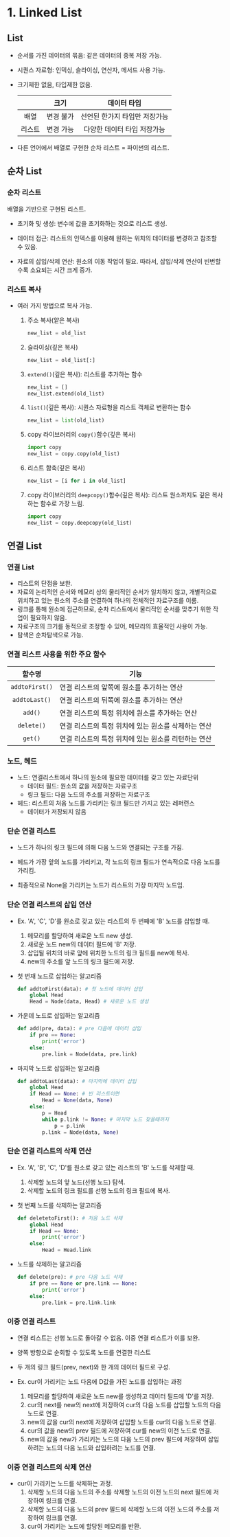 # 1. Linked List



## List

- 순서를 가진 데이터의 묶음: 같은 데이터의 중복 저장 가능.

- 시퀀스 자료형: 인덱싱, 슬라이싱, 연산자, 메서드 사용 가능.

- 크기제한 없음, 타입제한 없음.

  |        |   크기    |          데이터 타입          |
  | :----: | :-------: | :---------------------------: |
  |  배열  | 변경 불가 | 선언된 한가지 타입만 저장가능 |
  | 리스트 | 변경 가능 |  다양한 데이터 타입 저장가능  |

- 다른 언어에서 배열로 구현한 순차 리스트 = 파이썬의 리스트.



## 순차 List

### 순차 리스트

배열을 기반으로 구현된 리스트.

- 초기화 및 생성: 변수에 값을 초기화하는 것으로 리스트 생성.
- 데이터 접근: 리스트의 인덱스를 이용해 원하는 위치의 데이터를 변경하고 참조할 수 있음.

- 자료의 삽입/삭제 연산: 원소의 이동 작업이 필요. 따라서, 삽입/삭제 연산이 빈번할 수록 소요되는 시간 크게 증가.



### 리스트 복사

- 여러 가지 방법으로 복사 가능.

  1. 주소 복사(얕은 복사)

     ```python
     new_list = old_list
     ```

  2. 슬라이싱(깊은 복사)

     ```python
     new_list = old_list[:]
     ```

  3. `extend()`(깊은 복사): 리스트를 추가하는 함수

     ```python
     new_list = []
     new_list.extend(old_list)
     ```

  4. `list()`(깊은 복사): 시퀀스 자료형을 리스트 객체로 변환하는 함수

     ```python
     new_list = list(old_list)
     ```

  5. copy 라이브러리의 `copy()`함수(깊은 복사)

     ```python
     import copy
     new_list = copy.copy(old_list)
     ```

  6. 리스트 함축(깊은 복사)

     ```python
     new_list = [i for i in old_list]
     ```

  7. copy 라이브러리의 `deepcopy()`함수(깊은 복사): 리스트 원소까지도 깊은 복사하는 함수로 가장 느림.

     ```python
     import copy
     new_list = copy.deepcopy(old_list)
     ```





## 연결 List

### 연결 List

- 리스트의 단점을 보완.
- 자료의 논리적인 순서와 메모리 상의 물리적인 순서가 일치하지 않고, 개별적으로 위치하고 있는 원소의 주소를 연결하여 하나의 전체적인 자료구조를 이룸.
- 링크를 통해 원소에 접근하므로, 순차 리스트에서 물리적인 순서를 맞추기 위한 작업이 필요하지 않음.
- 자료구조의 크기를 동적으로 조정할 수 있어, 메모리의 효율적인 사용이 가능.
- 탐색은 순차탐색으로 가능.



### 연결 리스트 사용을 위한 주요 함수

|     함수명     | 기능                                                |
| :------------: | --------------------------------------------------- |
| `addtoFirst()` | 연결 리스트의 앞쪽에 원소를 추가하는 연산           |
| `addtoLast()`  | 연결 리스트의 뒤쪽에 원소를 추가하는 연산           |
|    `add()`     | 연결 리스트의 특정 위치에 원소를 추가하는 연산      |
|   `delete()`   | 연결 리스트의 특정 위치에 있는 원소를 삭제하는 연산 |
|    `get()`     | 연결 리스트의 특정 위치에 있는 원소를 리턴하는 연산 |



### 노드, 헤드

- 노드: 연결리스트에서 하나의 원소에 필요한 데이터를 갖고 있는 자료단위
  - 데이터 필드: 원소의 값을 저장하는 자료구조
  - 링크 필드: 다음 노드의 주소를 저장하는 자료구조
- 헤드: 리스트의 처음 노드를 가리키는 링크 필드만 가지고 있는 레퍼런스
  - 데이터가 저장되지 않음



### 단순 연결 리스트

- 노드가 하나의 링크 필드에 의해 다음 노드와 연결되는 구조를 가짐.

- 헤드가 가장 앞의 노드를 가리키고, 각 노드의 링크 필드가 연속적으로 다음 노드를 가리킴.
- 최종적으로 None을 가리키는 노드가 리스트의 가장 마지막 노드임.



### 단순 연결 리스트의 삽입 연산

- Ex. 'A', 'C', 'D'를 원소로 갖고 있는 리스트의 두 번째에 'B' 노드를 삽입할 때.
  1. 메모리를 할당하여 새로운 노드 new 생성.
  2. 새로운 노드 new의 데이터 필드에 'B' 저장.
  3. 삽입될 위치의 바로 앞에 위치한 노드의 링크 필드를 new에 복사.
  4. new의 주소를 앞 노드의 링크 필드에 저장.



- 첫 번재 노드로 삽입하는 알고리즘

  ```python
  def addtoFirst(data): # 첫 노드에 데이터 삽입
      global Head
      Head = Node(data, Head) # 새로운 노드 생성
  ```

- 가운데 노드로 삽입하는 알고리즘

  ```python
  def add(pre, data): # pre 다음에 데이터 삽입
      if pre == None:
          print('error')
      else:
          pre.link = Node(data, pre.link)
  ```

- 마지막 노드로 삽입하는 알고리즘

  ```python
  def addtoLast(data): # 마지막에 데이터 삽입
      global Head
      if Head == None: # 빈 리스트이면
          Head = None(data, None)
      else:
          p = Head
          while p.link != None: # 마지막 노드 찾을때까지
              p = p.link
          p.link = Node(data, None)
  ```



### 단순 연결 리스트의 삭제 연산

- Ex. 'A', 'B', 'C', 'D'를 원소로 갖고 있는 리스트의 'B' 노드를 삭제할 때.
  1. 삭제할 노드의 앞 노드(선행 노드) 탐색.
  2. 삭제할 노드의 링크 필드를 선행 노드의 링크 필드에 복사.



- 첫 번째 노드를 삭제하는 알고리즘

  ```python
  def deletetoFirst(): # 처음 노드 삭제
      global Head
      if Head == None:
          print('error')
      else:
          Head = Head.link
  ```

- 노드를 삭제하는 알고리즘

  ```python
  def delete(pre): # pre 다음 노드 삭제
      if pre == None or pre.link == None:
          print('error')
      else:
          pre.link = pre.link.link
  ```



### 이중 연결 리스트

- 연결 리스트는 선행 노드로 돌아갈 수 없음. 이중 연결 리스트가 이를 보완.

- 양쪽 방향으로 순회할 수 있도록 노드를 연결한 리스트
- 두 개의 링크 필드(prev, next)와 한 개의 데이터 필드로 구성.



- Ex. cur이 가리키는 노드 다음에 D값을 가진 노드를 삽입하는 과정
  1. 메모리를 할당하여 새로운 노드 new를 생성하고 데이터 필드에 'D'를 저장.
  2. cur의 next를 new의 next에 저장하여 cur의 다음 노드를 삽입할 노드의 다음 노드로 연결.
  3. new의 값을 cur의 next에 저장하여 삽입할 노드를 cur의 다음 노드로 연결.
  4. cur의 값을 new의 prev 필드에 저장하여 cur를 new의 이전 노드로 연결.
  5. new의 값을 new가 가리키는 노드의 다음 노드의 prev 필드에 저장하여 삽입하려는 노드의 다음 노드와 삽입하려는 노드를 연결.



### 이중 연결 리스트의 삭제 연산

- cur이 가리키는 노드를 삭제하는 과정.
  1. 삭제할 노드의 다음 노드의 주소를 삭제할 노드의 이전 노드의 next 필드에 저장하여 링크를 연결.
  2. 삭제할 노드의 다음 노드의 prev 필드에 삭제할 노드의 이전 노드의 주소를 저장하여 링크를 연결.
  3. cur이 가리키는 노드에 할당된 메모리를 반환.